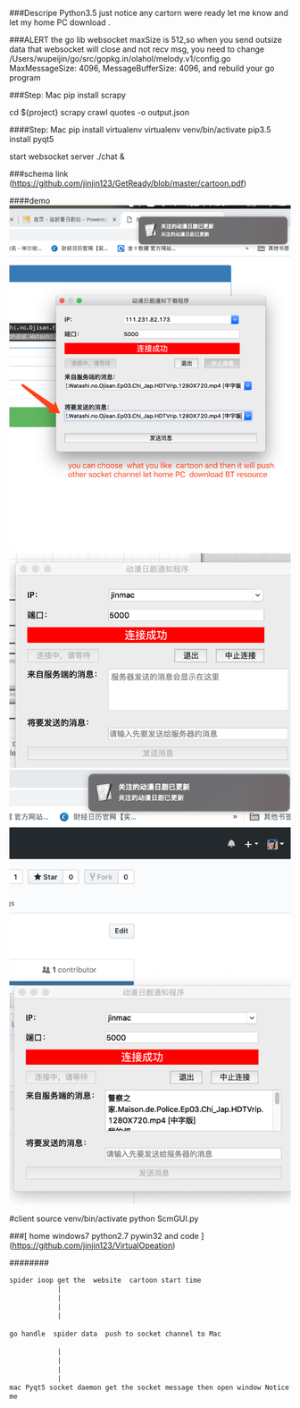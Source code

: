 ###Descripe
Python3.5
just notice any cartorn were ready let me know  and  let my home PC download  .

###ALERT
the go lib websocket maxSize is 512,so when you send outsize data that websocket will close and not recv msg,
you need to  change /Users/wupeijin/go/src/gopkg.in/olahol/melody.v1/config.go 		MaxMessageSize:    4096,
		MessageBufferSize: 4096, and rebuild your go program


###Step: Mac
pip install scrapy

cd ${project}
scrapy crawl quotes -o  output.json

####Step: Mac
pip install virtualenv
virtualenv venv/bin/activate
pip3.5 install  pyqt5

start websocket server
./chat &

###schema link
(https://github.com/jinjin123/GetReady/blob/master/cartoon.pdf)

####demo
![demo](https://github.com/jinjin123/GetReady/blob/master/mcdemo2.png)
![demo](https://github.com/jinjin123/GetReady/blob/master/macclient.png)
![demo](https://github.com/jinjin123/GetReady/blob/master/recivedmsg.png)

#client
source venv/bin/activate
python ScmGUI.py

###[ home windows7 python2.7 pywin32  and code ]
(https://github.com/jinjin123/VirtualOpeation)

########

```
spider ioop get the  website  cartoon start time
            |
            |
            |
            |

go handle  spider data  push to socket channel to Mac

            |
            |
            |
            |
mac Pyqt5 socket daemon get the socket message then open window Notice me
```

